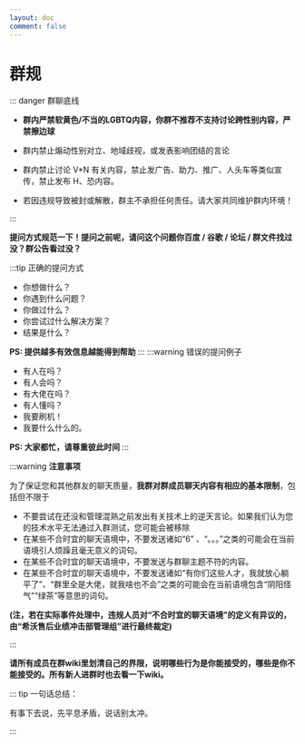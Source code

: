 ```yaml
---
layout: doc
comment: false
---
```

<!-- markdownlint-disable MD033 -->
# 群规 <Badge type="danger" text="Warning" />

::: danger 群聊底线

- **群内严禁软黄色/不当的LGBTQ内容，你群不推荐不支持讨论跨性别内容，严禁擦边球**

- 群内禁止煽动性别对立、地域歧视，或发表影响团结的言论

- 群内禁止讨论 V*N 有关内容，禁止发广告、助力、推广、人头车等类似宣传，禁止发布 H、恐内容。

- 若因违规导致被封或解散，群主不承担任何责任。请大家共同维护群内环境！

:::

**提问方式规范一下！提问之前呢，请问这个问题你百度 / 谷歌 / 论坛 / 群文件找过没？群公告看过没？**

:::tip 正确的提问方式

- 你想做什么？
- 你遇到什么问题？
- 你做过什么？
- 你尝试过什么解决方案？
- 结果是什么？

**PS: 提供越多有效信息越能得到帮助**
:::
:::warning 错误的提问例子

- 有人在吗？
- 有人会吗？
- 有大佬在吗？
- 有人懂吗？
- 我要刷机！
- 我要什么什么的。

**PS: 大家都忙，请尊重彼此时间**
:::

:::warning **注意事项**

为了保证您和其他群友的聊天质量，**我群对群成员聊天内容有相应的基本限制**，包括但不限于

- 不要尝试在还没和管理混熟之前发出有关技术上的逆天言论。如果我们认为您的技术水平无法通过入群测试，您可能会被移除
- 在某些不合时宜的聊天语境中，不要发送诸如“6” 、“。。。”之类的可能会在当前语境引人烦躁且毫无意义的词句。
- 在某些不合时宜的聊天语境中，不要发送与群聊主题不符的内容。
- 在某些不合时宜的聊天语境中，不要发送诸如“有你们这些人才，我就放心躺平了”、“群里全是大佬，就我啥也不会”之类的可能会在当前语境包含“阴阳怪气”“绿茶”等意思的词句。

**(注，若在实际事件处理中，违规人员对“不合时宜的聊天语境”的定义有异议的，由“希沃售后业绩冲击部管理组”进行最终裁定)**

:::


**请所有成员在群wiki里划清自己的界限，说明哪些行为是你能接受的，哪些是你不能接受的。所有新人进群时也去看一下wiki。**


::: tip 一句话总结：

有事下去说，先平息矛盾，说话别太冲。

:::

